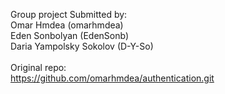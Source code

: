Group project Submitted by:\
Omar Hmdea (omarhmdea)\
Eden Sonbolyan (EdenSonb)\
Daria Yampolsky Sokolov (D-Y-So)\
\
Original repo:\
https://github.com/omarhmdea/authentication.git
